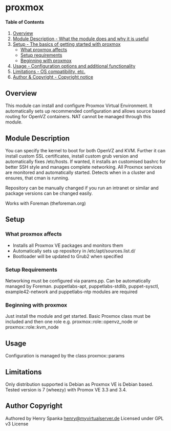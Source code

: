 # proxmox

#### Table of Contents

1. [Overview](#overview)
2. [Module Description - What the module does and why it is useful](#module-description)
3. [Setup - The basics of getting started with proxmox](#setup)
    * [What proxmox affects](#what-proxmox-affects)
    * [Setup requirements](#setup-requirements)
    * [Beginning with proxmox](#beginning-with-proxmox)
4. [Usage - Configuration options and additional functionality](#usage)
5. [Limitations - OS compatibility, etc.](#limitations)
6. [Author & Copyright - Copyright notice](#author-copyright)

## Overview

This module can install and configure Proxmox Virtual Environment.
It automatically sets up recommended configuration and allows source based routing
for OpenVZ containers. NAT cannot be managed through this module.

## Module Description

You can specify the kernel to boot for both OpenVZ and KVM. Further it can install
custom SSL certificates, install custom grub version and automatically fixes /etc/hosts.
If wanted, it installs an customised bashrc for better SSH style and manages complete networking.
All Proxmox services are monitored and automatically started. Detects when in a cluster and ensures,
that cman is running.

Repository can be manually changed if you run an intranet or similar and package versions can be changed easily.

Works with Foreman (theforeman.org)

## Setup

### What proxmox affects

* Installs all Proxmox VE packages and monitors them
* Automatically sets up repository in /etc/apt/sources.list.d/
* Bootloader will be updated to Grub2 when specified

### Setup Requirements

Networking must be configured via params.pp. Can be automatically managed by Foreman.
puppetlabs-apt, puppetlabs-stdlib, puppet-sysctl, example42-network and puppetlabs-ntp modules are required

### Beginning with proxmox

Just install the module and get started.
Basic Proxmox class must be included and then one role
e.g. proxmox::role::openvz_node or proxmox::role::kvm_node

## Usage

Configuration is managed by the class proxmox::params

## Limitations

Only distribution supported is Debian as Proxmox VE is Debian based. Tested version is
7 (wheezy) with Promox VE 3.3 and 3.4.

## Author Copyright

Authored by Henry Spanka <henry@myvirtualserver.de>
Licensed under GPL v3 License